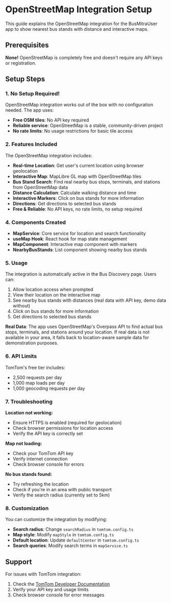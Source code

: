 # OpenStreetMap Integration Setup

This guide explains the OpenStreetMap integration for the BusMitraUser app to show nearest bus stands with distance and interactive maps.

## Prerequisites

**None!** OpenStreetMap is completely free and doesn't require any API keys or registration.

## Setup Steps

### 1. No Setup Required!

OpenStreetMap integration works out of the box with no configuration needed. The app uses:
- **Free OSM tiles**: No API key required
- **Reliable service**: OpenStreetMap is a stable, community-driven project
- **No rate limits**: No usage restrictions for basic tile access

### 2. Features Included

The OpenStreetMap integration includes:

- **Real-time Location**: Get user's current location using browser geolocation
- **Interactive Map**: MapLibre GL map with OpenStreetMap tiles
- **Bus Stand Search**: Find real nearby bus stops, terminals, and stations from OpenStreetMap data
- **Distance Calculation**: Calculate walking distance and time
- **Interactive Markers**: Click on bus stands for more information
- **Directions**: Get directions to selected bus stands
- **Free & Reliable**: No API keys, no rate limits, no setup required

### 4. Components Created

- **MapService**: Core service for location and search functionality
- **useMap Hook**: React hook for map state management
- **MapComponent**: Interactive map component with markers
- **NearbyBusStands**: List component showing nearby bus stands

### 5. Usage

The integration is automatically active in the Bus Discovery page. Users can:

1. Allow location access when prompted
2. View their location on the interactive map
3. See nearby bus stands with distances (real data with API key, demo data without)
4. Click on bus stands for more information
5. Get directions to selected bus stands

**Real Data**: The app uses OpenStreetMap's Overpass API to find actual bus stops, terminals, and stations around your location. If real data is not available in your area, it falls back to location-aware sample data for demonstration purposes.

### 6. API Limits

TomTom's free tier includes:
- 2,500 requests per day
- 1,000 map loads per day
- 1,000 geocoding requests per day

### 7. Troubleshooting

**Location not working:**
- Ensure HTTPS is enabled (required for geolocation)
- Check browser permissions for location access
- Verify the API key is correctly set

**Map not loading:**
- Check your TomTom API key
- Verify internet connection
- Check browser console for errors

**No bus stands found:**
- Try refreshing the location
- Check if you're in an area with public transport
- Verify the search radius (currently set to 5km)

### 8. Customization

You can customize the integration by modifying:

- **Search radius**: Change `searchRadius` in `tomtom.config.ts`
- **Map style**: Modify `mapStyle` in `tomtom.config.ts`
- **Default location**: Update `defaultCenter` in `tomtom.config.ts`
- **Search queries**: Modify search terms in `mapService.ts`

## Support

For issues with TomTom integration:
1. Check the [TomTom Developer Documentation](https://developer.tomtom.com/maps-sdk-web)
2. Verify your API key and usage limits
3. Check browser console for error messages
